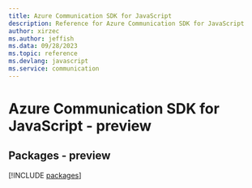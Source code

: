 ```yaml
---
title: Azure Communication SDK for JavaScript
description: Reference for Azure Communication SDK for JavaScript
author: xirzec
ms.author: jeffish
ms.data: 09/28/2023
ms.topic: reference
ms.devlang: javascript
ms.service: communication
---
```

# Azure Communication SDK for JavaScript - preview
## Packages - preview
[!INCLUDE [packages](communication-index.md)]